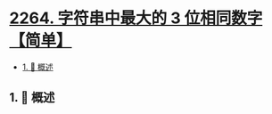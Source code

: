 # [2264. 字符串中最大的 3 位相同数字【简单】](https://github.com/Tdahuyou/TNotes.leetcode/tree/main/notes/2264.%20%E5%AD%97%E7%AC%A6%E4%B8%B2%E4%B8%AD%E6%9C%80%E5%A4%A7%E7%9A%84%203%20%E4%BD%8D%E7%9B%B8%E5%90%8C%E6%95%B0%E5%AD%97%E3%80%90%E7%AE%80%E5%8D%95%E3%80%91)

<!-- region:toc -->

- [1. 📝 概述](#1--概述)

<!-- endregion:toc -->

## 1. 📝 概述
